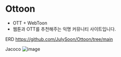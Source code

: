 # Ottoon
- OTT + WebToon
- 웹툰과 OTT를 추천해주는 익명 커뮤니티 사이트입니다.

ERD
https://github.com/JulySoon/Ottoon/tree/main

Jacoco
![image](https://github.com/JulySoon/Ottoon/assets/94772043/8834f2cd-958c-46fc-bfe5-f8f968be8653)
